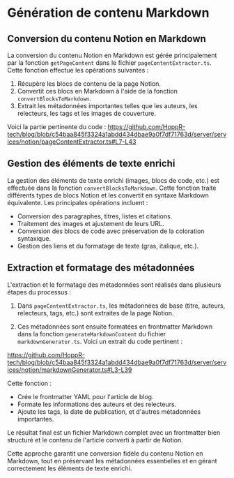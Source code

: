 # Génération de contenu Markdown

## Conversion du contenu Notion en Markdown

La conversion du contenu Notion en Markdown est gérée principalement par la fonction `getPageContent` dans le fichier `pageContentExtractor.ts`. Cette fonction effectue les opérations suivantes :

1. Récupère les blocs de contenu de la page Notion.
2. Convertit ces blocs en Markdown à l'aide de la fonction `convertBlocksToMarkdown`.
3. Extrait les métadonnées importantes telles que les auteurs, les relecteurs, les tags et les images de couverture.

Voici la partie pertinente du code :
https://github.com/HoppR-tech/blog/blob/c54baa845f3324a1abdd434dbae9a0f7df71763d/server/services/notion/pageContentExtractor.ts#L7-L43

## Gestion des éléments de texte enrichi

La gestion des éléments de texte enrichi (images, blocs de code, etc.) est effectuée dans la fonction `convertBlocksToMarkdown`. Cette fonction traite différents types de blocs Notion et les convertit en syntaxe Markdown équivalente. Les principales opérations incluent :

- Conversion des paragraphes, titres, listes et citations.
- Traitement des images et ajustement de leurs URL.
- Conversion des blocs de code avec préservation de la coloration syntaxique.
- Gestion des liens et du formatage de texte (gras, italique, etc.).

## Extraction et formatage des métadonnées

L'extraction et le formatage des métadonnées sont réalisés dans plusieurs étapes du processus :

1. Dans `pageContentExtractor.ts`, les métadonnées de base (titre, auteurs, relecteurs, tags, etc.) sont extraites de la page Notion.

2. Ces métadonnées sont ensuite formatées en frontmatter Markdown dans la fonction `generateMarkdownContent` du fichier `markdownGenerator.ts`. Voici un extrait du code pertinent :

https://github.com/HoppR-tech/blog/blob/c54baa845f3324a1abdd434dbae9a0f7df71763d/server/services/notion/markdownGenerator.ts#L3-L39

Cette fonction :

- Crée le frontmatter YAML pour l'article de blog.
- Formate les informations des auteurs et des relecteurs.
- Ajoute les tags, la date de publication, et d'autres métadonnées importantes.

Le résultat final est un fichier Markdown complet avec un frontmatter bien structuré et le contenu de l'article converti à partir de Notion.

Cette approche garantit une conversion fidèle du contenu Notion en Markdown, tout en préservant les métadonnées essentielles et en gérant correctement les éléments de texte enrichi.
